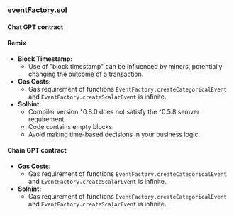 ### eventFactory.sol

#### Chat GPT contract

#### Remix
- **Block Timestamp:**
  - Use of "block.timestamp" can be influenced by miners, potentially changing the outcome of a transaction.
- **Gas Costs:**
  - Gas requirement of functions `EventFactory.createCategoricalEvent` and `EventFactory.createScalarEvent` is infinite.
- **Solhint:**
  - Compiler version ^0.8.0 does not satisfy the ^0.5.8 semver requirement.
  - Code contains empty blocks.
  - Avoid making time-based decisions in your business logic.

#### Chain GPT contract
- **Gas Costs:**
  - Gas requirement of functions `EventFactory.createCategoricalEvent` and `EventFactory.createScalarEvent` is infinite.
- **Solhint:**
  - Gas requirement of functions `EventFactory.createCategoricalEvent` and `EventFactory.createScalarEvent` is infinite.
